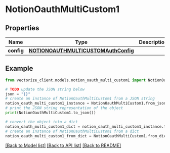 # NotionOauthMultiCustom1


## Properties

Name | Type | Description | Notes
------------ | ------------- | ------------- | -------------
**config** | [**NOTIONOAUTHMULTICUSTOMAuthConfig**](NOTIONOAUTHMULTICUSTOMAuthConfig.md) |  | [optional] 

## Example

```python
from vectorize_client.models.notion_oauth_multi_custom1 import NotionOauthMultiCustom1

# TODO update the JSON string below
json = "{}"
# create an instance of NotionOauthMultiCustom1 from a JSON string
notion_oauth_multi_custom1_instance = NotionOauthMultiCustom1.from_json(json)
# print the JSON string representation of the object
print(NotionOauthMultiCustom1.to_json())

# convert the object into a dict
notion_oauth_multi_custom1_dict = notion_oauth_multi_custom1_instance.to_dict()
# create an instance of NotionOauthMultiCustom1 from a dict
notion_oauth_multi_custom1_from_dict = NotionOauthMultiCustom1.from_dict(notion_oauth_multi_custom1_dict)
```
[[Back to Model list]](../README.md#documentation-for-models) [[Back to API list]](../README.md#documentation-for-api-endpoints) [[Back to README]](../README.md)


